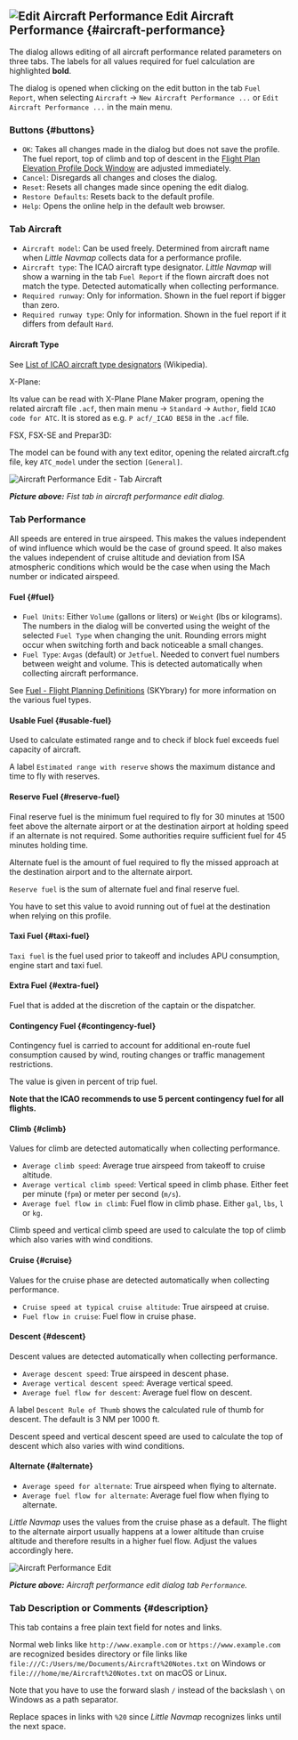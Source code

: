 ## ![Edit Aircraft Performance](../images/icons/aircraftperfedit.png "Aircraft Performance") Edit Aircraft Performance {#aircraft-performance}

The dialog allows editing of all aircraft performance related parameters on three tabs. The labels for all values required for fuel calculation are highlighted **bold**.

The dialog is opened when clicking on the edit button in the tab `Fuel Report`, when selecting `Aircraft` -> `New Aircraft Performance ...` or `Edit Aircraft Performance ...` in the main menu.

### Buttons {#buttons}

* `OK`: Takes all changes made in the dialog but does not save the profile. The fuel report, top of climb and top of descent in the [Flight Plan Elevation Profile Dock Window](PROFILE.md) are adjusted immediately.
* `Cancel`: Disregards all changes and closes the dialog.
* `Reset`: Resets all changes made since opening the edit dialog.
* `Restore Defaults`: Resets back to the default profile.
* `Help`: Opens the online help in the default web browser.

### Tab Aircraft

* `Aircraft model`: Can be used freely. Determined from aircraft name when _Little Navmap_ collects data for a performance profile.
* `Aircraft type`: The ICAO aircraft type designator. _Little Navmap_ will show a warning in the tab `Fuel Report` if the flown aircraft does not match the type. Detected automatically when collecting performance.
* `Required runway`: Only for information. Shown in the fuel report if bigger than zero.
* `Required runway type`: Only for information. Shown in the fuel report if it differs from default `Hard`.

#### Aircraft Type

See [List of ICAO aircraft type designators](https://en.wikipedia.org/wiki/List_of_ICAO_aircraft_type_designators) (Wikipedia).

X-Plane:

Its value can be read with X-Plane Plane Maker program, opening the related aircraft file `.acf`, then main menu -> `Standard` -> `Author`, field `ICAO code for ATC`. It is stored as e.g. `P acf/_ICAO BE58` in the `.acf` file.

FSX, FSX-SE and Prepar3D:

The model can be found with any text editor, opening the related aircraft.cfg file, key `ATC_model` under the section `[General]`.

![Aircraft Performance Edit - Tab Aircraft](../images/perf_edit_aircraft.jpg "Aircraft Performance Edit - Tab Aircraft")

_**Picture above:** Fist tab in aircraft performance edit dialog._

### Tab Performance

All speeds are entered in true airspeed. This makes the values independent of wind influence which would be the case of ground speed. It also makes the values independent of cruise altitude and deviation from ISA atmospheric conditions which would be the case when using the Mach number or indicated airspeed.

#### Fuel {#fuel}

* `Fuel Units`: Either `Volume` (gallons or liters) or `Weight` (lbs or kilograms). The numbers in the dialog will be converted using the weight of the selected `Fuel Type` when changing the unit. Rounding errors might occur when switching forth and back noticeable a small changes.
* `Fuel Type`: `Avgas` (default) or `Jetfuel`. Needed to convert fuel numbers between weight and volume. This is detected automatically when collecting aircraft performance.

See [Fuel - Flight Planning Definitions](https://www.skybrary.aero/index.php/Fuel_-_Flight_Planning_Definitions) (SKYbrary) for more information on the various fuel types.

#### Usable Fuel {#usable-fuel}

Used to calculate estimated range and to check if block fuel exceeds fuel capacity of aircraft.

A label `Estimated range with reserve` shows the maximum distance and time to fly with reserves.

#### Reserve Fuel {#reserve-fuel}

Final reserve fuel is the minimum fuel required to fly for 30 minutes at 1500 feet above the alternate airport or at the destination airport at holding speed if an alternate is not required. Some authorities require sufficient fuel for 45 minutes holding time.

Alternate fuel is the amount of fuel required to fly the missed approach at the destination airport and to the alternate airport.

`Reserve fuel` is the sum of alternate fuel and final reserve fuel.

You have to set this value to avoid running out of fuel at the destination when relying on this profile.

#### Taxi Fuel {#taxi-fuel}

`Taxi fuel` is the fuel used prior to takeoff and includes APU consumption, engine start and taxi fuel.

#### Extra Fuel {#extra-fuel}

Fuel that is added at the discretion of the captain or the dispatcher.

#### Contingency Fuel {#contingency-fuel}

Contingency fuel is carried to account for additional en-route fuel consumption caused by wind, routing changes or traffic management restrictions.

The value is given in percent of trip fuel.

**Note that the ICAO recommends to use 5 percent contingency fuel for all flights.**

#### Climb {#climb}

Values for climb are detected automatically when collecting performance.

* `Average climb speed`: Average true airspeed from takeoff to cruise altitude.
* `Average vertical climb speed`: Vertical speed in climb phase. Either feet per minute (`fpm`) or meter per second (`m/s`).
* `Average fuel flow in climb`: Fuel flow in climb phase. Either `gal`, `lbs`, `l` or `kg`.

Climb speed and vertical climb speed are used to calculate the top of climb which also varies with wind conditions.

#### Cruise {#cruise}

Values for the cruise phase are detected automatically when collecting performance.

* `Cruise speed at typical cruise altitude`: True airspeed at cruise.
* `Fuel flow in cruise`: Fuel flow in cruise phase.

#### Descent {#descent}

Descent values are detected automatically when collecting performance.

* `Average descent speed`: True airspeed in descent phase.
* `Average vertical descent speed`: Average vertical speed.
* `Average fuel flow for descent`: Average fuel flow on descent.

A label `Descent Rule of Thumb` shows the calculated rule of thumb for descent. The default is 3 NM per 1000 ft.

Descent speed and vertical descent speed are used to calculate the top of descent which also varies with wind conditions.

#### Alternate {#alternate}

* `Average speed for alternate`: True airspeed when flying to alternate.
* `Average fuel flow for alternate`: Average fuel flow when flying to alternate.

_Little Navmap_ uses the values from the cruise phase as a default. The flight to the alternate airport usually happens at a lower altitude than cruise altitude and therefore results in a higher fuel flow. Adjust the values accordingly here.

![Aircraft Performance Edit](../images/perf_edit_perf.jpg "Aircraft Performance Edit")

_**Picture above:** Aircraft performance edit dialog tab `Performance`._

### Tab Description or Comments {#description}

This tab contains a free plain text field for notes and links.

Normal web links like `http://www.example.com` or `https://www.example.com` are recognized besides directory or file links like `file:///C:/Users/me/Documents/Aircraft%20Notes.txt` on Windows or `file:///home/me/Aircraft%20Notes.txt` on macOS or Linux.

Note that you have to use the forward slash `/` instead of the backslash `\` on Windows as a path separator.

Replace spaces in links with `%20` since _Little Navmap_ recognizes links until the next space.



